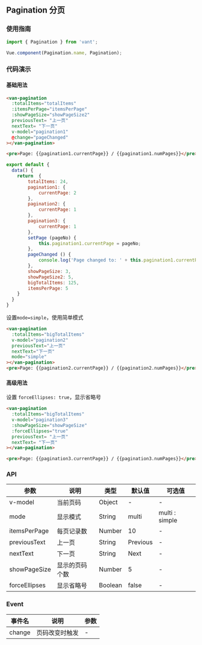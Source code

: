 
## Pagination 分页

### 使用指南
``` javascript
import { Pagination } from 'vant';

Vue.component(Pagination.name, Pagination);
```

### 代码演示

#### 基础用法

```html
<van-pagination 
  :totalItems="totalItems" 
  :itemsPerPage="itemsPerPage"
  :showPageSize="showPageSize2" 
  previousText= "上一页" 
  nextText= "下一页" 
  v-model="pagination1" 
  @change="pageChanged"
></van-pagination>

<pre>Page: {{pagination1.currentPage}} / {{pagination1.numPages}}</pre>
```

```javascript
export default {
  data() {
    return  {
        totalItems: 24,
        pagination1: {
            currentPage: 2
        },
        pagination2: {
            currentPage: 1
        },
        pagination3: {
            currentPage: 1
        },
        setPage (pageNo) {
            this.pagination1.currentPage = pageNo;
        },
        pageChanged () {
            console.log('Page changed to: ' + this.pagination1.currentPage);
        },
        showPageSize: 3,
        showPageSize2: 5,
        bigTotalItems: 125,
        itemsPerPage: 5
    }
  }
}
```

设置`mode=simple`，使用简单模式

```html
<van-pagination 
  :totalItems="bigTotalItems" 
  v-model="pagination2" 
  previousText="上一页" 
  nextText="下一页" 
  mode="simple" 
></van-pagination>
<pre>Page: {{pagination2.currentPage}} / {{pagination2.numPages}}</pre>
```

#### 高级用法

设置 `forceEllipses: true`，显示省略号

```html
<van-pagination 
  :totalItems="bigTotalItems" 
  v-model="pagination3" 
  :showPageSize="showPageSize" 
  :forceEllipses="true"
  previousText= "上一页" 
  nextText= "下一页" 
></van-pagination>

<pre>Page: {{pagination3.currentPage}} / {{pagination3.numPages}}</pre>
```

### API

| 参数 | 说明 | 类型 | 默认值 | 可选值 |
|-----------|-----------|-----------|-------------|-------------|
| v-model | 当前页码 | Object | - | - |
| mode | 显示模式 | String | multi | multi : simple  |
| itemsPerPage | 每页记录数 | Number | 10 | - |
| previousText | 上一页 | String | Previous | - |
| nextText | 下一页 | String | Next | - |
| showPageSize | 显示的页码个数 | Number | 5 | - |
| forceEllipses | 显示省略号 | Boolean | false | - |

### Event

| 事件名 | 说明 | 参数 |
|-----------|-----------|-----------|
| change | 页码改变时触发 | - |

